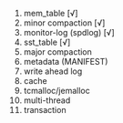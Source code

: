 1. mem_table [√]
2. minor compaction [√]
3. monitor-log (spdlog) [√]
4. sst_table [√]
5. major compaction
6. metadata (MANIFEST)
7. write ahead log
8. cache
9. tcmalloc/jemalloc
10. multi-thread
11. transaction